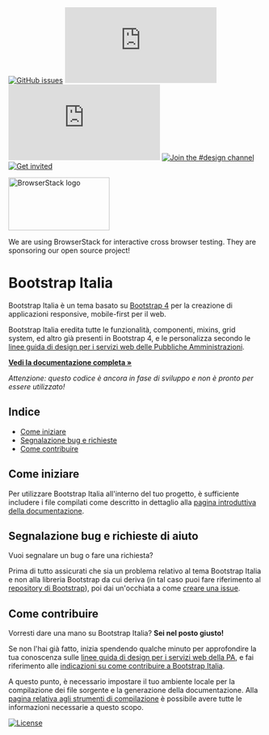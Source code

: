 [![GitHub issues](https://img.shields.io/github/issues/italia/bootstrap-italia.svg)](https://github.com/italia/bootstrap-italia/issues)
[![CSS gzip size](http://img.badgesize.io/italia/bootstrap-italia/master/dist/css/bootstrap-italia.min.css?compression=gzip&label=CSS+gzip+size)](https://github.com/italia/bootstrap-italia/tree/master/dist/css/bootstrap-italia.min.css)
[![JS gzip size](http://img.badgesize.io/italia/bootstrap-italia/master/dist/js/bootstrap-italia.min.js?compression=gzip&label=JS+gzip+size)](https://github.com/italia/bootstrap-italia/blob/master/dist/js/bootstrap-italia.min.js)
[![Join the #design channel](https://img.shields.io/badge/Slack%20channel-%23design-blue.svg)](https://developersitalia.slack.com/messages/C7VPAUVB3/)
[![Get invited](https://slack.developers.italia.it/badge.svg)](https://slack.developers.italia.it/)

<a href="https://www.browserstack.com/
" target="_blank"><img src="https://p14.zdusercontent.com/attachment/1015988/Acl6uTyvwHnAmpEiRm9p8eh1R?token=eyJhbGciOiJkaXIiLCJlbmMiOiJBMTI4Q0JDLUhTMjU2In0..ewB9aVdbiHzfkiZdbgrc2Q.s1B7FuA_Wdegrj1PBZ0pVGgjWhzuJD8yTKRptv2BxFNe-KQSsaVtbkBer5X2rNq81mHZ_kEuAOigMPjgorAAzTUA5AmP_OX4JQJdQk96Vg3UggORRd4UDSdS-tF4o4evvo_8f3cciZcBBiFuqm-GXAclqWRusZxHITpEM7OHNvvMSDV35zbOO0zLwTnHKNQL715Ozitqrx_Q94yYO9NUM-h6jrN76MM5hLdM2umQXsrd0JH5EMp7tp8yDAAyNtoqZUiNFxCh0o1dUAFgZodntaLkGOv4Gzzj5kb7iBWS6JY.Ev5PtLdgCYcC4799H6-GEg" 
alt="BrowserStack logo" width="200" height="105" /></a>

We are using BrowserStack for interactive cross browser testing. They are sponsoring our open source project!

# Bootstrap Italia

Bootstrap Italia è un tema basato su [Bootstrap 4](https://getbootstrap.com/docs/4.0/getting-started/introduction/) per la creazione di applicazioni responsive, mobile-first per il web.

Bootstrap Italia eredita tutte le funzionalità, componenti, mixins, grid system, ed altro già presenti in Bootstrap 4, e le personalizza secondo le [linee guida di design per i servizi web delle Pubbliche Amministrazioni](https://docs.italia.it/italia/designers-italia/design-linee-guida-docs/).

**[Vedi la documentazione completa »](https://italia.github.io/bootstrap-italia/)**

_Attenzione: questo codice è ancora in fase di sviluppo e non è pronto per essere utilizzato!_

## Indice

- [Come iniziare](#come-iniziare)
- [Segnalazione bug e richieste](#segnalazione-bug-e-richieste-di-aiuto)
- [Come contribuire](#come-contribuire)

## Come iniziare

Per utilizzare Bootstrap Italia all'interno del tuo progetto, è sufficiente includere i file compilati come descritto
in dettaglio alla [pagina introduttiva della documentazione](https://italia.github.io/bootstrap-italia/docs/come-iniziare/introduzione/).

## Segnalazione bug e richieste di aiuto

Vuoi segnalare un bug o fare una richiesta?

Prima di tutto assicurati che sia un problema relativo al tema Bootstrap Italia e non alla libreria Bootstrap da cui deriva 
(in tal caso puoi fare riferimento al [repository di Bootstrap](https://github.com/twbs/bootstrap)), poi
dai un'occhiata a come [creare una issue](https://github.com/italia/bootstrap-italia/blob/master/CONTRIBUTING.md#creare-una-issue).

## Come contribuire

Vorresti dare una mano su Bootstrap Italia? **Sei nel posto giusto!**
 
Se non l'hai già fatto, inizia spendendo qualche minuto per approfondire la tua conoscenza sulle
[linee guida di design per i servizi web della PA](https://docs.italia.it/italia/designers-italia/design-linee-guida-docs/),
e fai riferimento alle [indicazioni su come contribuire a Bootstrap Italia](https://github.com/italia/bootstrap-italia/blob/master/CONTRIBUTING.md).

A questo punto, è necessario impostare il tuo ambiente locale per la compilazione dei file sorgente e la generazione
della documentazione. Alla [pagina relativa agli strumenti di compilazione](https://italia.github.io/bootstrap-italia/docs/come-iniziare/strumenti-di-compilazione/)
è possibile avere tutte le informazioni necessarie a questo scopo.

[![License](https://img.shields.io/github/license/italia/bootstrap-italia.svg)](https://github.com/italia/bootstrap-italia/blob/master/LICENSE)
